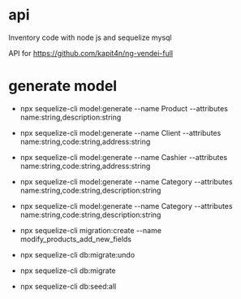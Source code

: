 # api
Inventory code with node js and sequelize mysql

API for https://github.com/kapit4n/ng-vendei-full

# generate model
- npx sequelize-cli model:generate --name Product --attributes name:string,description:string

- npx sequelize-cli model:generate --name Client --attributes name:string,code:string,address:string

- npx sequelize-cli model:generate --name Cashier --attributes name:string,code:string,address:string

- npx sequelize-cli model:generate --name Category --attributes name:string,code:string,description:string

- npx sequelize-cli model:generate --name Category --attributes name:string,code:string,description:string

- npx sequelize-cli migration:create --name modify_products_add_new_fields


- npx sequelize-cli db:migrate:undo
- npx sequelize-cli db:migrate
- npx sequelize-cli db:seed:all
